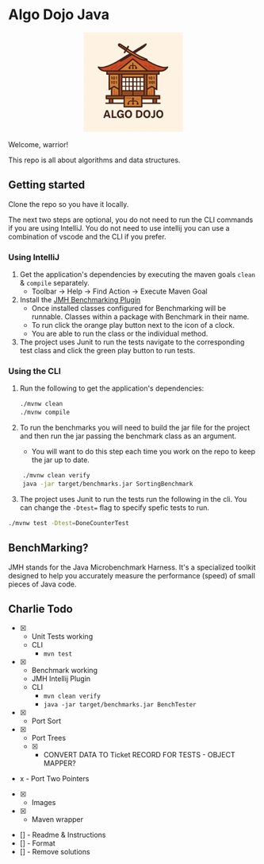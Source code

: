 # Algo Dojo Java

<p align="center">
  <img width="200px" src="src/main/resources/images/logo.png" />
</p>

Welcome, warrior!

This repo is all about algorithms and data structures.

## Getting started

Clone the repo so you have it locally.

The next two steps are optional, you do not need to run the CLI commands if you are using IntelliJ. You do not need to
use intellij you can use a combination of vscode and the CLI if you prefer.

### Using IntelliJ

1. Get the application's dependencies by executing the maven goals `clean` & `compile` separately.
    - Toolbar -> Help -> Find Action -> Execute Maven Goal
2. Install the [JMH Benchmarking Plugin](https://plugins.jetbrains.com/plugin/7529-jmh-java-microbenchmark-harness)
    - Once installed classes configured for Benchmarking will be runnable. Classes within a package with Benchmark in
      their name.
    - To run click the orange play button next to the icon of a clock.
    - You are able to run the class or the individual method.
3. The project uses Junit to run the tests navigate to the corresponding test class and click the green play button to
   run tests.

### Using the CLI

1. Run the following to get the application's dependencies:

    ```bash
    ./mvnw clean
    ./mvnw compile
    ```
2. To run the benchmarks you will need to build the jar file for the project and then run the jar passing the benchmark
   class as an argument.
    - You will want to do this step each time you work on the repo to keep the jar up to date.

```bash
    ./mvnw clean verify
    java -jar target/benchmarks.jar SortingBenchmark
```

3. The project uses Junit to run the tests run the following in the cli. You can change the `-Dtest=` flag to specify
   spefic tests to run.

```bash
./mvnw test -Dtest=DoneCounterTest
```

## BenchMarking?

JMH stands for the Java Microbenchmark Harness. It's a specialized toolkit designed to help you accurately measure the performance (speed) of small pieces of Java code.

##  Charlie Todo

- [x] 
    - Unit Tests working
    - CLI
        - `mvn test`
- [x] 
    - Benchmark working
    - JMH Intellij Plugin
    - CLI
        - `mvn clean verify`
        - `java -jar target/benchmarks.jar BenchTester`
- [x] 
    - Port Sort
- [x] 
    - Port Trees
    - [x] 
        - CONVERT DATA TO Ticket RECORD FOR TESTS - OBJECT MAPPER?
- x - Port Two Pointers
- [x] 
    - Images
- [x] 
    - Maven wrapper
- [] - Readme & Instructions
- [] - Format
- [] - Remove solutions
